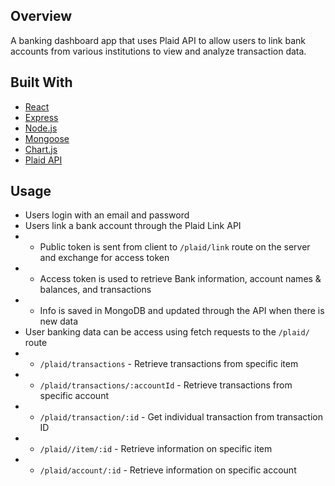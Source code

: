 ## Overview

A banking dashboard app that uses Plaid API to allow users to link bank accounts from various institutions to view and analyze transaction data. 

## Built With

* [React](https://reactjs.org/)
* [Express](https://expressjs.com/)
* [Node.js](https://nodejs.org/en/)
* [Mongoose](https://mongoosejs.com/)
* [Chart.js](https://www.chartjs.org/)
* [Plaid API](https://plaid.com/docs/)

## Usage

- Users login with an email and password
- Users link a bank account through the Plaid Link API
- - Public token is sent from client to `/plaid/link` route on the server and exchange for access token
- - Access token is used to retrieve Bank information, account names & balances, and transactions
- - Info is saved in MongoDB and updated through the API when there is new data
- User banking data can be access using fetch requests to the `/plaid/` route
- - `/plaid/transactions` - Retrieve transactions from specific item
- - `/plaid/transactions/:accountId` - Retrieve transactions from specific account
- - `/plaid/transaction/:id` - Get individual transaction from transaction ID
- - `/plaid//item/:id` - Retrieve information on specific item
- - `/plaid/account/:id` - Retrieve information on specific account

